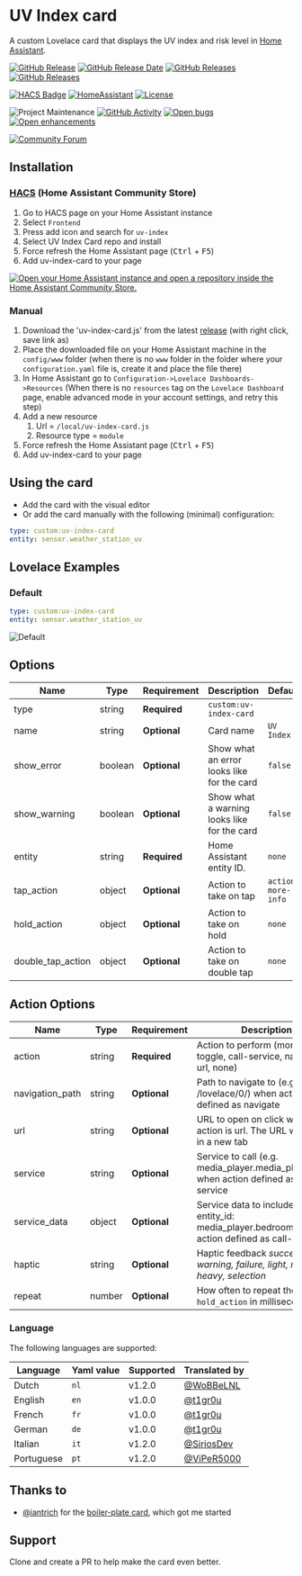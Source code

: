 # UV Index card

A custom Lovelace card that displays the UV index and risk level in [Home Assistant](https://home-assistant.io/).

[![GitHub Release][releases-shield]][releases-link] [![GitHub Release Date][release-date-shield]][releases-link] [![GitHub Releases][latest-download-shield]][traffic-link] [![GitHub Releases][total-download-shield]][traffic-link]

[![HACS Badge][hacs-shield]][hacs-link] [![HomeAssistant][home-assistant-shield]][home-assistant-link] [![License][license-shield]][license-link]

![Project Maintenance][maintenance-shield] [![GitHub Activity][activity-shield]][activity-link] [![Open bugs][bugs-shield]][bugs-link] [![Open enhancements][enhancements-shield]][enhancement-link]

[![Community Forum][forum-shield]][forum-link]

## Installation

### [HACS](https://hacs.xyz/) (Home Assistant Community Store)

1. Go to HACS page on your Home Assistant instance
1. Select `Frontend`
1. Press add icon and search for `uv-index`
1. Select UV Index Card repo and install
1. Force refresh the Home Assistant page (<kbd>Ctrl</kbd> + <kbd>F5</kbd>)
1. Add uv-index-card to your page

[![Open your Home Assistant instance and open a repository inside the Home Assistant Community Store.](https://my.home-assistant.io/badges/hacs_repository.svg)](https://my.home-assistant.io/redirect/hacs_repository/?owner=t1gr0u&repository=uv-index-card&category=plugin)

### Manual

1. Download the 'uv-index-card.js' from the latest [release](https://github.com/t1gr0u/uv-index-card/releases) (with right click, save link as)
1. Place the downloaded file on your Home Assistant machine in the `config/www` folder (when there is no `www` folder in the folder where your `configuration.yaml` file is, create it and place the file there)
1. In Home Assistant go to `Configuration->Lovelace Dashboards->Resources` (When there is no `resources` tag on the `Lovelace Dashboard` page, enable advanced mode in your account settings, and retry this step)
1. Add a new resource
   1. Url = `/local/uv-index-card.js`
   1. Resource type = `module`
1. Force refresh the Home Assistant page (<kbd>Ctrl</kbd> + <kbd>F5</kbd>)
1. Add uv-index-card to your page

## Using the card

- Add the card with the visual editor
- Or add the card manually with the following (minimal) configuration:

```yaml
type: custom:uv-index-card
entity: sensor.weather_station_uv
```

## Lovelace Examples

### Default

```yaml
type: custom:uv-index-card
entity: sensor.weather_station_uv
```

![Default](https://github.com/t1gr0u/uv-index-card/blob/master/docs/images/uv-index-card.png?raw=true)


## Options

| Name              | Type    | Requirement  | Description                                 | Default             |
| ----------------- | ------- | ------------ | ------------------------------------------- | ------------------- |
| type              | string  | **Required** | `custom:uv-index-card`                      |                     |
| name              | string  | **Optional** | Card name                                   | `UV Index`          |
| show_error        | boolean | **Optional** | Show what an error looks like for the card  | `false`             |
| show_warning      | boolean | **Optional** | Show what a warning looks like for the card | `false`             |
| entity            | string  | **Required** | Home Assistant entity ID.                   | `none`              |
| tap_action        | object  | **Optional** | Action to take on tap                       | `action: more-info` |
| hold_action       | object  | **Optional** | Action to take on hold                      | `none`              |
| double_tap_action | object  | **Optional** | Action to take on double tap                | `none`              |

## Action Options

| Name            | Type   | Requirement  | Description                                                                                                                            | Default     |
| --------------- | ------ | ------------ | -------------------------------------------------------------------------------------------------------------------------------------- | ----------- |
| action          | string | **Required** | Action to perform (more-info, toggle, call-service, navigate url, none)                                                                | `more-info` |
| navigation_path | string | **Optional** | Path to navigate to (e.g. /lovelace/0/) when action defined as navigate                                                                | `none`      |
| url             | string | **Optional** | URL to open on click when action is url. The URL will open in a new tab                                                                | `none`      |
| service         | string | **Optional** | Service to call (e.g. media_player.media_play_pause) when action defined as call-service                                               | `none`      |
| service_data    | object | **Optional** | Service data to include (e.g. entity_id: media_player.bedroom) when action defined as call-service                                     | `none`      |
| haptic          | string | **Optional** | Haptic feedback _success, warning, failure, light, medium, heavy, selection_                                                           | `none`      |
| repeat          | number | **Optional** | How often to repeat the `hold_action` in milliseconds.                                                                                 | `none`      |


### Language

The following languages are supported:

| Language  | Yaml value | Supported | Translated by                                                                       |
| --------- | ---------- | --------- | ----------------------------------------------------------------------------------- |
| Dutch     | `nl`       | v1.2.0    | [@WoBBeLNL](https://github.com/WoBBeLnl)                                            |
| English   | `en`       | v1.0.0    | [@t1gr0u](https://github.com/t1gr0u)                                                |
| French    | `fr`       | v1.0.0    | [@t1gr0u](https://github.com/t1gr0u)                                                |
| German    | `de`       | v1.0.0    | [@t1gr0u](https://github.com/t1gr0u)                                                |
| Italian   | `it`       | v1.2.0    | [@SiriosDev](https://github.com/SiriosDev)                                          |
| Portuguese| `pt`       | v1.2.0    | [@ViPeR5000](https://github.com/viper5000)                                          |


## Thanks to

- [@iantrich](https://www.github.com/iantrich) for the [boiler-plate card](https://github.com/custom-cards/boilerplate-card), which got me started


## Support

Clone and create a PR to help make the card even better.

[releases-shield]: https://img.shields.io/github/release/t1gr0u/uv-index-card.svg?style=flat-square
[releases-link]: https://github.com/t1gr0u/uv-index-card/releases/latest
[release-date-shield]: https://img.shields.io/github/release-date/t1gr0u/uv-index-card?style=flat-square
[latest-download-shield]: https://img.shields.io/github/downloads/t1gr0u/uv-index-card/latest/total?style=flat-square&label=downloads%20latest%20release
[total-download-shield]: https://img.shields.io/github/downloads/t1gr0u/uv-index-card/total?style=flat-square&label=total%20views
[traffic-link]: https://github.com/t1gr0u/uv-index-card/graphs/traffic
[hacs-shield]: https://img.shields.io/badge/HACS-Default-orange.svg?style=flat-square
[hacs-link]: https://github.com/custom-components/hacs
[home-assistant-shield]: https://img.shields.io/badge/Home%20Assistant-visual%20editor/yaml-green?style=flat-square
[home-assistant-link]: https://www.home-assistant.io/
[license-shield]: https://img.shields.io/github/license/custom-cards/boilerplate-card.svg?style=flat-square
[license-link]: LICENSE.md
[activity-shield]: https://img.shields.io/github/commit-activity/y/t1gr0u/uv-index-card.svg?style=flat-square
[activity-link]: https://github.com/t1gr0u/uv-index-card/commits/master
[bugs-shield]: https://img.shields.io/github/issues/t1gr0u/uv-index-card/bug?color=red&style=flat-square&label=bugs
[bugs-link]: https://github.com/t1gr0u/uv-index-card/labels/bug
[enhancements-shield]: https://img.shields.io/github/issues/t1gr0u/uv-index-card/enhancement?color=blue&style=flat-square&label=enhancements
[enhancement-link]: https://github.com/t1gr0u/uv-index-card/labels/enhancement
[maintenance-shield]: https://img.shields.io/maintenance/yes/2023.svg?style=flat-square
[forum-shield]: https://img.shields.io/badge/community-forum-brightgreen.svg?style=flat-square
[forum-link]: https://community.home-assistant.io/t/uv-index-card/543446
